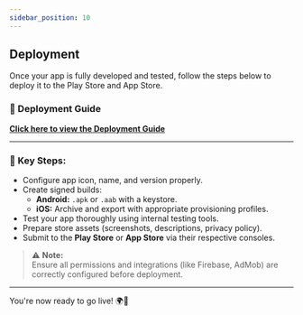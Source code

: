 ```yaml
---
sidebar_position: 10
---
```


## Deployment

Once your app is fully developed and tested, follow the steps below to deploy it to the Play Store and App Store.

### 📘 Deployment Guide  
**[Click here to view the Deployment Guide](https://wrteam-in.github.io/common_app_doc/GeneralSettings/deployment)**

---

### 📝 Key Steps:

- Configure app icon, name, and version properly.
- Create signed builds:
  - **Android:** `.apk` or `.aab` with a keystore.
  - **iOS:** Archive and export with appropriate provisioning profiles.
- Test your app thoroughly using internal testing tools.
- Prepare store assets (screenshots, descriptions, privacy policy).
- Submit to the **Play Store** or **App Store** via their respective consoles.

> ⚠️ **Note:**  
Ensure all permissions and integrations (like Firebase, AdMob) are correctly configured before deployment.

---

You're now ready to go live! 🌍📱
